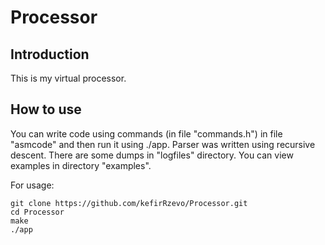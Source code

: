 # Processor

## Introduction

This is my virtual processor. 

## How to use

You can write code using commands (in file "commands.h") in file "asmcode" and then run it using ./app. Parser was written using recursive descent. There are some dumps in "logfiles" directory. You can view examples in directory "examples".

For usage:

```
git clone https://github.com/kefirRzevo/Processor.git
cd Processor
make
./app
```


